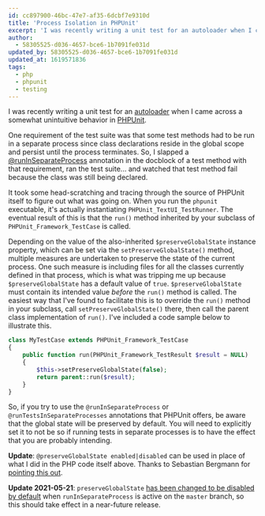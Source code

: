 ```yaml
---
id: cc897900-46bc-47e7-af35-6dcbf7e9310d
title: 'Process Isolation in PHPUnit'
excerpt: 'I was recently writing a unit test for an autoloader when I came across a somewhat unintuitive behavior in PHPUnit.'
author:
  - 58305525-d036-4657-bce6-1b7091fe031d
updated_by: 58305525-d036-4657-bce6-1b7091fe031d
updated_at: 1619571836
tags:
  - php
  - phpunit
  - testing
---
```

I was recently writing a unit test for an [autoloader](http://php.net/manual/en/language.oop5.autoload.php "PHP: Autoloading Classes - Manual") when I came across a somewhat unintuitive behavior in [PHPUnit](http://www.phpunit.de "PHPUnit").

One requirement of the test suite was that some test methods had to be run in a separate process since class declarations reside in the global scope and persist until the process terminates. So, I slapped a [@runInSeparateProcess](http://www.phpunit.de/manual/3.4/en/appendixes.annotations.html#appendixes.annotations.runInSeparateProcess "Appendix B. Annotations") annotation in the docblock of a test method with that requirement, ran the test suite... and watched that test method fail because the class was still being declared.

It took some head-scratching and tracing through the source of PHPUnit itself to figure out what was going on. When you run the `phpunit` executable, it's actually instantiating `PHPUnit_TextUI_TestRunner`. The eventual result of this is that the `run()` method inherited by your subclass of `PHPUnit_Framework_TestCase` is called.

Depending on the value of the also-inherited `$preserveGlobalState` instance property, which can be set via the `setPreserveGlobalState()` method, multiple measures are undertaken to preserve the state of the current process. One such measure is including files for all the classes currently defined in that process, which is what was tripping me up because `$preserveGlobalState` has a default value of `true`. `$preserveGlobalState` must contain its intended value _before_ the `run()` method is called. The easiest way that I've found to facilitate this is to override the `run()` method in your subclass, call `setPreserveGlobalState()` there, then call the parent class implementation of `run()`. I've included a code sample below to illustrate this.

```php
class MyTestCase extends PHPUnit_Framework_TestCase
{
    public function run(PHPUnit_Framework_TestResult $result = NULL)
    {
        $this->setPreserveGlobalState(false);
        return parent::run($result);
    }
}
```

So, if you try to use the `@runInSeparateProcess` or `@runTestsInSeparateProcesses` annotations that PHPUnit offers, be aware that the global state will be preserved by default. You will need to explicitly set it to not be so if running tests in separate processes is to have the effect that you are probably intending.

**Update**: `@preserveGlobalState enabled|disabled` can be used in place of what I did in the PHP code itself above. Thanks to Sebastian Bergmann for [pointing this out](http://twitter.com/#!/s_bergmann/status/25809894179348480).

**Update 2021-05-21**: `preserveGlobalState` [has been changed to be disabled by default](https://github.com/sebastianbergmann/phpunit/issues/3954#event-4708027625) when `runInSeparateProcess` is active on the `master` branch, so this should take effect in a near-future release.
